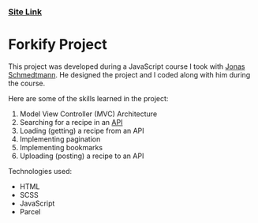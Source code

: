 ### [Site Link](https://forkify-helsayed.netlify.app/)

# Forkify Project

This project was developed during a JavaScript course I took with [Jonas Schmedtmann](https://twitter.com/jonasschmedtman). He designed the project and I coded along with him during the course.

Here are some of the skills learned in the project:
1. Model View Controller (MVC) Architecture
2. Searching for a recipe in an [API](https://forkify-api.herokuapp.com/v2)
3. Loading (getting) a recipe from an API
4. Implementing pagination
5. Implementing bookmarks
6. Uploading (posting) a recipe to an API

Technologies used:
- HTML
- SCSS
- JavaScript
- Parcel
